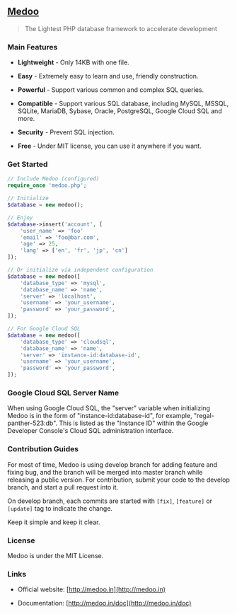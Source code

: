 ## [Medoo](http://medoo.in)

> The Lightest PHP database framework to accelerate development

### Main Features

* **Lightweight** - Only 14KB with one file.

* **Easy** - Extremely easy to learn and use, friendly construction.

* **Powerful** - Support various common and complex SQL queries.

* **Compatible** - Support various SQL database, including MySQL, MSSQL, SQLite, MariaDB, Sybase, Oracle, PostgreSQL, Google Cloud SQL and more.

* **Security** - Prevent SQL injection.

* **Free** - Under MIT license, you can use it anywhere if you want.

### Get Started

```php
// Include Medoo (configured)
require_once 'medoo.php';

// Initialize
$database = new medoo();

// Enjoy
$database->insert('account', [
    'user_name' => 'foo'
    'email' => 'foo@bar.com',
    'age' => 25,
    'lang' => ['en', 'fr', 'jp', 'cn']
]);

// Or initialize via independent configuration
$database = new medoo([
    'database_type' => 'mysql',
    'database_name' => 'name',
    'server' => 'localhost',
    'username' => 'your_username',
    'password' => 'your_password',
]);

// For Google Cloud SQL
$database = new medoo([
    'database_type' => 'cloudsql',
    'database_name' => 'name',
    'server' => 'instance-id:database-id',
    'username' => 'your_username',
    'password' => 'your_password',
]);
```

### Google Cloud SQL Server Name

When using Google Cloud SQL, the "server" variable when initializing Medoo is in the form of "instance-id:database-id", for example, "regal-panther-523:db". This is listed as the "Instance ID" within the Google Developer Console's Cloud SQL administration interface.

### Contribution Guides

For most of time, Medoo is using develop branch for adding feature and fixing bug, and the branch will be merged into master branch while releasing a public version. For contribution, submit your code to the develop branch, and start a pull request into it.

On develop branch, each commits are started with `[fix]`, `[feature]` or `[update]` tag to indicate the change.

Keep it simple and keep it clear.

### License

Medoo is under the MIT License.

### Links

* Official website: [http://medoo.in](http://medoo.in)

* Documentation: [http://medoo.in/doc](http://medoo.in/doc)